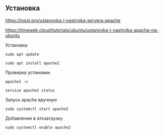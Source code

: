 ## Установка

https://losst.pro/ustanovka-i-nastrojka-servera-apache

https://timeweb.cloud/tutorials/ubuntu/ustanovka-i-nastrojka-apache-na-ubuntu

Установка

    sudo apt update

    sudo apt install apache2

Проверка установки

    apache2 -v

    service apache2 status

Запуск apache вручную

    sudo systemctl start apache2

Добавление в атозагрузку

    sudo systemctl enable apache2

